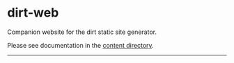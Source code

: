 # dirt-web

Companion website for the dirt static site generator.

Please see documentation in the [content directory](./content/).

-----------------

